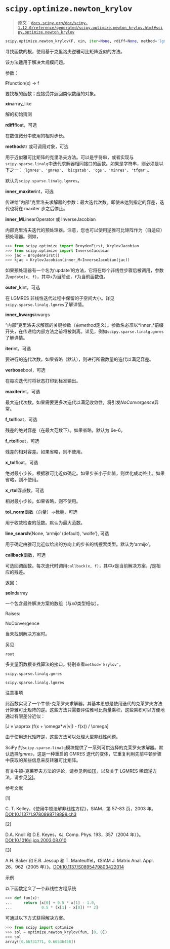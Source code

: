 # `scipy.optimize.newton_krylov`

> 原文：[`docs.scipy.org/doc/scipy-1.12.0/reference/generated/scipy.optimize.newton_krylov.html#scipy.optimize.newton_krylov`](https://docs.scipy.org/doc/scipy-1.12.0/reference/generated/scipy.optimize.newton_krylov.html#scipy.optimize.newton_krylov)

```py
scipy.optimize.newton_krylov(F, xin, iter=None, rdiff=None, method='lgmres', inner_maxiter=20, inner_M=None, outer_k=10, verbose=False, maxiter=None, f_tol=None, f_rtol=None, x_tol=None, x_rtol=None, tol_norm=None, line_search='armijo', callback=None, **kw)
```

寻找函数的根，使用基于克里洛夫逆雅可比矩阵近似的方法。

该方法适用于解决大规模问题。

参数：

**F**function(x) -> f

要找根的函数；应接受并返回类似数组的对象。

**xin**array_like

解的初始猜测

**rdiff**float，可选

在数值微分中使用的相对步长。

**method**str 或可调用对象，可选

用于近似雅可比矩阵的克里洛夫方法。可以是字符串，或者实现与`scipy.sparse.linalg`中迭代求解器相同接口的函数。如果是字符串，则必须是以下之一：`'lgmres'`、`'gmres'`、`'bicgstab'`、`'cgs'`、`'minres'`、`'tfqmr'`。

默认为`scipy.sparse.linalg.lgmres`。

**inner_maxiter**int，可选

传递给“内部”克里洛夫求解器的参数：最大迭代次数。即使未达到指定的容差，迭代也将在 maxiter 步之后停止。

**inner_M**LinearOperator 或 InverseJacobian

内部克里洛夫迭代的预处理器。注意，您也可以使用逆雅可比矩阵作为（自适应）预处理器。例如，

```py
>>> from scipy.optimize import BroydenFirst, KrylovJacobian
>>> from scipy.optimize import InverseJacobian
>>> jac = BroydenFirst()
>>> kjac = KrylovJacobian(inner_M=InverseJacobian(jac)) 
```

如果预处理器有一个名为‘update’的方法，它将在每个非线性步骤后被调用，参数为`update(x, f)`，其中`x`为当前点，`f`为当前函数值。

**outer_k**int，可选

在 LGMRES 非线性迭代过程中保留的子空间大小。详见`scipy.sparse.linalg.lgmres`了解详情。

**inner_kwargs**kwargs

“内部”克里洛夫求解器的关键参数（由*method*定义）。参数名必须以*inner_*前缀开头，在传递给内部方法之前将被剥离。详见，例如`scipy.sparse.linalg.gmres`了解详情。

**iter**int，可选

要进行的迭代次数。如果省略（默认），则进行所需数量的迭代以满足容差。

**verbose**bool，可选

在每次迭代时将状态打印到标准输出。

**maxiter**int，可选

最大迭代次数。如果需要更多次迭代以满足收敛性，将引发*NoConvergence*异常。

**f_tol**float，可选

残差的绝对容差（在最大范数下）。如果省略，默认为 6e-6。

**f_rtol**float，可选

残差的相对容差。如果省略，则不使用。

**x_tol**float，可选

绝对最小步长，根据雅可比近似确定。如果步长小于此值，则优化成功终止。如果省略，则不使用。

**x_rtol**浮点数，可选

相对最小步长。如果省略，则不使用。

**tol_norm**函数（向量）->标量，可选

用于收敛检查的范数。默认为最大范数。

**line_search**{None, ‘armijo’ (default), ‘wolfe’}, 可选

用于确定由雅可比近似给出的方向上的步长的线搜索类型。默认为‘armijo’。

**callback**函数，可选

可选回调函数。每次迭代时调用`callback(x, f)`，其中*x*是当前解决方案，*f*是相应的残差。

返回：

**sol**ndarray

一个包含最终解决方案的数组（与*x0*类型相似）。

Raises:

NoConvergence

当未找到解决方案时。

另见

`root`

多变量函数根查找算法的接口。特别查看`method='krylov'`。

`scipy.sparse.linalg.gmres`

`scipy.sparse.linalg.lgmres`

注意事项

此函数实现了一个牛顿-克莱罗夫求解器。其基本思想是使用迭代的克莱罗夫方法计算雅可比矩阵的逆。这些方法只需要评估雅可比向量乘积，这些乘积可以方便地通过有限差分近似：

\[J v \approx (f(x + \omega*v/|v|) - f(x)) / \omega\]

由于使用迭代矩阵逆，这些方法可以处理大型非线性问题。

SciPy 的`scipy.sparse.linalg`模块提供了一系列可供选择的克莱罗夫求解器。默认选择*lgmres*，这是一种重启的 GMRES 迭代的变体，它重复利用先前牛顿步骤中获取的某些信息来反转雅可比矩阵。

有关牛顿-克莱罗夫方法的评论，请参见例如[[1]](#rbbc42047c80d-1)，以及关于 LGMRES 稀疏逆方法，请参见[[2]](#rbbc42047c80d-2)。

参考文献

[1]

C. T. Kelley，《使用牛顿法解非线性方程》，SIAM，第 57-83 页，2003 年。[DOI:10.1137/1.9780898718898.ch3](https://doi.org/10.1137/1.9780898718898.ch3)

[2]

D.A. Knoll 和 D.E. Keyes，《J. Comp. Phys. 193，357（2004 年）》。[DOI:10.1016/j.jcp.2003.08.010](https://doi.org/10.1016/j.jcp.2003.08.010)

[3]

A.H. Baker 和 E.R. Jessup 和 T. Manteuffel，《SIAM J. Matrix Anal. Appl. 26，962（2005 年）》。[DOI:10.1137/S0895479803422014](https://doi.org/10.1137/S0895479803422014)

示例

以下函数定义了一个非线性方程系统

```py
>>> def fun(x):
...     return [x[0] + 0.5 * x[1] - 1.0,
...             0.5 * (x[1] - x[0]) ** 2] 
```

可通过以下方式获得解决方案。

```py
>>> from scipy import optimize
>>> sol = optimize.newton_krylov(fun, [0, 0])
>>> sol
array([0.66731771, 0.66536458]) 
```
